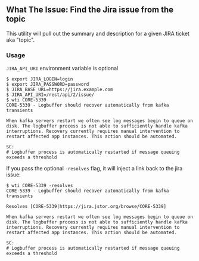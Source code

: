 ## What The Issue: Find the Jira issue from the topic

This utility will pull out the summary and description for a given JIRA ticket aka "topic".

### Usage
`JIRA_API_URI` environment variable is optional

```
$ export JIRA_LOGIN=login
$ export JIRA_PASSWORD=password
$ JIRA_BASE_URL=https://jira.example.com
$ JIRA_API_URI=/rest/api/2/issue/
$ wti CORE-5339
CORE-5339 - Logbuffer should recover automatically from kafka transients

When kafka servers restart we often see log messages begin to queue on disk. The logbuffer process is not able to sufficiently handle kafka interruptions. Recovery currently requires manual intervention to restart affected app instances. This action should be automated.

SC:
# Logbuffer process is automatically restarted if message queuing exceeds a threshold
```

If you pass the optional `-resolves` flag, it will inject a link back to the jira issue:
```
$ wti CORE-5339 -resolves
CORE-5339 - Logbuffer should recover automatically from kafka transients

Resolves [CORE-5339|https://jira.jstor.org/browse/CORE-5339]

When kafka servers restart we often see log messages begin to queue on disk. The logbuffer process is not able to sufficiently handle kafka interruptions. Recovery currently requires manual intervention to restart affected app instances. This action should be automated.

SC:
# Logbuffer process is automatically restarted if message queuing exceeds a threshold
``` 
